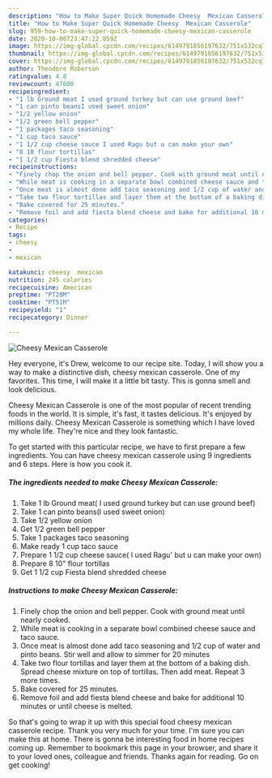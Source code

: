```yaml
---
description: "How to Make Super Quick Homemade Cheesy  Mexican Casserole"
title: "How to Make Super Quick Homemade Cheesy  Mexican Casserole"
slug: 959-how-to-make-super-quick-homemade-cheesy-mexican-casserole
date: 2020-10-06T23:47:22.859Z
image: https://img-global.cpcdn.com/recipes/6149791856197632/751x532cq70/cheesy-mexican-casserole-recipe-main-photo.jpg
thumbnail: https://img-global.cpcdn.com/recipes/6149791856197632/751x532cq70/cheesy-mexican-casserole-recipe-main-photo.jpg
cover: https://img-global.cpcdn.com/recipes/6149791856197632/751x532cq70/cheesy-mexican-casserole-recipe-main-photo.jpg
author: Theodore Roberson
ratingvalue: 4.8
reviewcount: 47600
recipeingredient:
- "1 lb Ground meat I used ground turkey but can use ground beef"
- "1 can pinto beansI used sweet onion"
- "1/2 yellow onion"
- "1/2 green bell pepper"
- "1 packages taco seasoning"
- "1 cup taco sauce"
- "1 1/2 cup cheese sauce I used Ragu but u can make your own"
- "8 10 flour tortillas"
- "1 1/2 cup Fiesta blend shredded cheese"
recipeinstructions:
- "Finely chop the onion and bell pepper. Cook with ground meat until nearly cooked."
- "While meat is cooking in a separate bowl combined cheese sauce and taco sauce."
- "Once meat is almost done add taco seasoning and 1/2 cup of water and pinto beans. Stir well and allow to simmer for 20 minutes"
- "Take two flour tortillas and layer them at the bottom of a baking dish. Spread  cheese mixture on top of tortillas. Then add meat. Repeat 3 more times."
- "Bake covered for 25 minutes."
- "Remove foil and add fiesta blend cheese and bake for additional 10 minutes or until cheese is melted."
categories:
- Recipe
tags:
- cheesy
- 
- mexican

katakunci: cheesy  mexican 
nutrition: 245 calories
recipecuisine: American
preptime: "PT20M"
cooktime: "PT51M"
recipeyield: "1"
recipecategory: Dinner

---
```



![Cheesy  Mexican Casserole](https://img-global.cpcdn.com/recipes/6149791856197632/751x532cq70/cheesy-mexican-casserole-recipe-main-photo.jpg)

Hey everyone, it's Drew, welcome to our recipe site. Today, I will show you a way to make a distinctive dish, cheesy  mexican casserole. One of my favorites. This time, I will make it a little bit tasty. This is gonna smell and look delicious.

Cheesy  Mexican Casserole is one of the most popular of recent trending foods in the world. It is simple, it's fast, it tastes delicious. It's enjoyed by millions daily. Cheesy  Mexican Casserole is something which I have loved my whole life. They're nice and they look fantastic.




To get started with this particular recipe, we have to first prepare a few ingredients. You can have cheesy  mexican casserole using 9 ingredients and 6 steps. Here is how you cook it.

<!--inarticleads1-->

##### The ingredients needed to make Cheesy  Mexican Casserole:

1. Take 1 lb Ground meat( I used ground turkey but can use ground beef)
1. Take 1 can pinto beans(I used sweet onion)
1. Take 1/2 yellow onion
1. Get 1/2 green bell pepper
1. Take 1 packages taco seasoning
1. Make ready 1 cup taco sauce
1. Prepare 1 1/2 cup cheese sauce( I used Ragu&#39; but u can make your own)
1. Prepare 8 10&#34; flour tortillas
1. Get 1 1/2 cup Fiesta blend shredded cheese




<!--inarticleads2-->

##### Instructions to make Cheesy  Mexican Casserole:

1. Finely chop the onion and bell pepper. Cook with ground meat until nearly cooked.
1. While meat is cooking in a separate bowl combined cheese sauce and taco sauce.
1. Once meat is almost done add taco seasoning and 1/2 cup of water and pinto beans. Stir well and allow to simmer for 20 minutes
1. Take two flour tortillas and layer them at the bottom of a baking dish. Spread  cheese mixture on top of tortillas. Then add meat. Repeat 3 more times.
1. Bake covered for 25 minutes.
1. Remove foil and add fiesta blend cheese and bake for additional 10 minutes or until cheese is melted.




So that's going to wrap it up with this special food cheesy  mexican casserole recipe. Thank you very much for your time. I'm sure you can make this at home. There is gonna be interesting food in home recipes coming up. Remember to bookmark this page in your browser, and share it to your loved ones, colleague and friends. Thanks again for reading. Go on get cooking!
